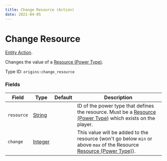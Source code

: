```yaml
---
title: Change Resource (Action)
date: 2021-04-05
---
```

# Change Resource

[Entity Action](../entity_actions.md).

Changes the value of a [Resource (Power Type)](../power_types/resource.md).

Type ID: `origins:change_resource`

### Fields

Field  | Type | Default | Description
-------|------|---------|-------------
`resource` | [String](../data_types/string.md) |  | ID of the power type that defines the resource. Must be a [Resource (Power Type)](../power_types/resource.md) which exists on the player.
`change` | [Integer](../data_types/integer.md) |  | This value will be added to the resource (won't go below `min` or above `max` of the Resource [Resource (Power Type)](../power_types/resource.md)).
